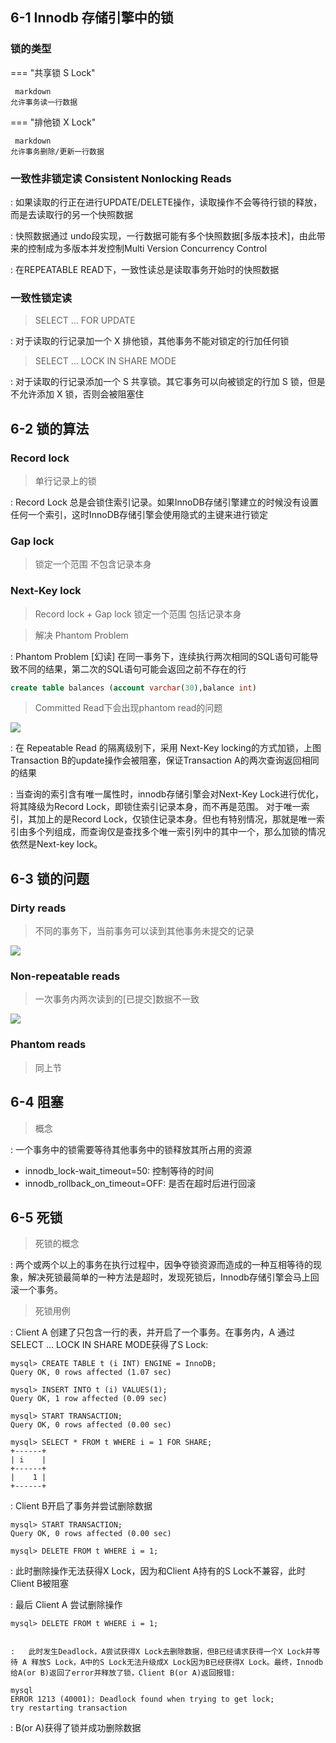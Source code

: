 
## 6-1 Innodb 存储引擎中的锁

### 锁的类型

=== "共享锁 S Lock"

     markdown
    允许事务读一行数据
    

=== "排他锁 X Lock"

     markdown
    允许事务删除/更新一行数据
	

### 一致性非锁定读 Consistent Nonlocking Reads

: 如果读取的行正在进行UPDATE/DELETE操作，读取操作不会等待行锁的释放，而是去读取行的另一个快照数据 

: 快照数据通过 undo段实现，一行数据可能有多个快照数据[多版本技术]，由此带来的控制成为多版本并发控制Multi Version Concurrency Control

:	在REPEATABLE READ下，一致性读总是读取事务开始时的快照数据


### 一致性锁定读

> SELECT ... FOR UPDATE

:	对于读取的行记录加一个 X 排他锁，其他事务不能对锁定的行加任何锁

> SELECT ... LOCK IN SHARE MODE

:	对于读取的行记录添加一个 S 共享锁。其它事务可以向被锁定的行加 S 锁，但是不允许添加 X 锁，否则会被阻塞住

## 6-2 锁的算法

### Record lock

> 单行记录上的锁

:   Record Lock 总是会锁住索引记录。如果InnoDB存储引擎建立的时候没有设置任何一个索引，这时InnoDB存储引擎会使用隐式的主键来进行锁定

### Gap lock

> 锁定一个范围 不包含记录本身

### Next-Key lock

> Record lock + Gap lock 锁定一个范围 包括记录本身

> 解决 Phantom Problem

: Phantom Problem [幻读] 在同一事务下，连续执行两次相同的SQL语句可能导致不同的结果，第二次的SQL语句可能会返回之前不存在的行

```sql
create table balances (account varchar(30),balance int)
```

> Committed Read下会出现phantom read的问题

![](img/phantomread.png)

:   在 Repeatable Read 的隔离级别下，采用 Next-Key locking的方式加锁，上图Transaction B的update操作会被阻塞，保证Transaction A的两次查询返回相同的结果

:   当查询的索引含有唯一属性时，innodb存储引擎会对Next-Key Lock进行优化，将其降级为Record Lock，即锁住索引记录本身，而不再是范围。
    对于唯一索引，其加上的是Record Lock，仅锁住记录本身。但也有特别情况，那就是唯一索引由多个列组成，而查询仅是查找多个唯一索引列中的其中一个，那么加锁的情况依然是Next-key lock。

## 6-3 锁的问题

### Dirty reads

> 不同的事务下，当前事务可以读到其他事务未提交的记录

![](img/dirty_read.png)

### Non-repeatable reads

> 一次事务内两次读到的[已提交]数据不一致

![](img/nonrepeatable_read.png)

### Phantom reads

> 同上节

## 6-4 阻塞

> 概念

:   一个事务中的锁需要等待其他事务中的锁释放其所占用的资源

- innodb_lock-wait_timeout=50: 控制等待的时间
- innodb_rollback_on_timeout=OFF: 是否在超时后进行回滚

## 6-5 死锁

> 死锁的概念

:   两个或两个以上的事务在执行过程中，因争夺锁资源而造成的一种互相等待的现象，解决死锁最简单的一种方法是超时，发现死锁后，Innodb存储引擎会马上回滚一个事务。

> 死锁用例

:   Client A 创建了只包含一行的表，并开启了一个事务。在事务内，A 通过 SELECT ... LOCK IN SHARE MODE获得了S Lock:

```mysql
mysql> CREATE TABLE t (i INT) ENGINE = InnoDB;
Query OK, 0 rows affected (1.07 sec)

mysql> INSERT INTO t (i) VALUES(1);
Query OK, 1 row affected (0.09 sec)

mysql> START TRANSACTION;
Query OK, 0 rows affected (0.00 sec)

mysql> SELECT * FROM t WHERE i = 1 FOR SHARE;
+------+
| i    |
+------+
|    1 |
+------+
```

:   Client B开启了事务并尝试删除数据

```mysql
mysql> START TRANSACTION;
Query OK, 0 rows affected (0.00 sec)

mysql> DELETE FROM t WHERE i = 1;
```

:   此时删除操作无法获得X Lock，因为和Client A持有的S Lock不兼容，此时Client B被阻塞

:   最后 Client A 尝试删除操作

```mysql
mysql> DELETE FROM t WHERE i = 1;


:   此时发生Deadlock，A尝试获得X Lock去删除数据，但B已经请求获得一个X Lock并等待 A 释放S Lock，A中的S Lock无法升级成X Lock因为B已经获得X Lock。最终，Innodb给A(or B)返回了error并释放了锁，Client B(or A)返回报错:

mysql
ERROR 1213 (40001): Deadlock found when trying to get lock;
try restarting transaction
```

:  B(or A)获得了锁并成功删除数据
